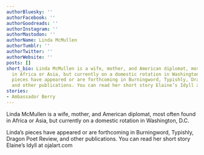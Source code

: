 ```yaml
---
authorBluesky: ''
authorFacebook: ''
authorGoodreads: ''
authorInstagram: ''
authorMastodon: ''
authorName: Linda McMullen
authorTumblr: ''
authorTwitter: ''
authorWebsite: ''
posts: []
short_bio: Linda McMullen is a wife, mother, and American diplomat, most often found
  in Africa or Asia, but currently on a domestic rotation in Washington, D.C. Linda’s
  pieces have appeared or are forthcoming in Burningword, Typishly, Dragon Poet Review,
  and other publications. You can read her short story Elaine’s Idyll at ojalart.com
stories:
- Ambassador Berry
---
```


Linda McMullen is a wife, mother, and American diplomat, most often found in Africa or Asia, but currently on a domestic rotation in Washington, D.C.

Linda’s pieces have appeared or are forthcoming in Burningword, Typishly, Dragon Poet Review, and other publications. You can read her short story Elaine’s Idyll at ojalart.com